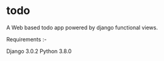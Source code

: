 # todo
A Web based todo app powered by django functional views.

Requirements :-

Django 3.0.2
Python 3.8.0
